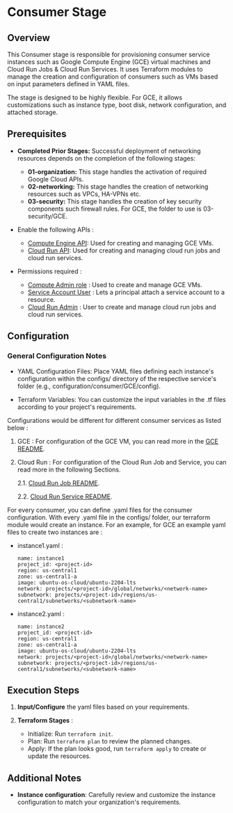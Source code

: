 # Consumer Stage

## Overview

This Consumer stage is responsible for provisioning consumer service instances such as Google Compute Engine (GCE) virtual machines and Cloud Run Jobs & Cloud Run Services. It uses Terraform modules to manage the creation and configuration of consumers such as VMs based on input parameters defined in YAML files.

The stage is designed to be highly flexible. For GCE, it allows customizations such as instance type, boot disk, network configuration, and attached storage.


## Prerequisites


- **Completed Prior Stages:** Successful deployment of networking resources depends on the completion of the following stages:

    - **01-organization:** This stage handles the activation of required Google Cloud APIs.
    - **02-networking:** This stage handles the creation of networking resources such as VPCs, HA-VPNs etc.
    - **03-security:** This stage handles the creation of key security components such firewall rules. For GCE, the folder to use is 03-security/GCE.

- Enable the following APIs :

    - [Compute Engine API](https://cloud.google.com/compute/docs/reference/rest/v1): Used for creating and managing GCE VMs.
    - [Cloud Run API](https://cloud.google.com/run/docs/reference/rest): Used for creating and managing cloud run jobs and cloud run services.

- Permissions required :

    - [Compute Admin role](https://cloud.google.com/compute/docs/access/iam#compute.admin) : Used to create and manage GCE VMs.
    - [Service Account User](https://cloud.google.com/compute/docs/access/iam#iam.serviceAccountUser) : Lets a principal attach a service account to a resource.
    - [Cloud Run Admin](https://cloud.google.com/run/docs/reference/iam/roles#run.admin) : User to create and manage cloud run jobs and cloud run services.

## Configuration

### General Configuration Notes

- YAML Configuration Files: Place YAML files defining each instance's configuration within the configs/ directory of the respective service's folder (e.g., configuration/consumer/GCE/config).

- Terraform Variables: You can customize the input variables in the .tf files according to your project's requirements.

Configurations would be different for different consumer services as listed below :

1. GCE : For configuration of the GCE VM, you can read more in the [GCE README]((cloudnetworking-config-solution/execution/06-consumer/GCE/README.md)).

2. Cloud Run : For configuration of the Cloud Run Job and Service, you can read more in the following Sections.

    2.1. [Cloud Run Job README]((cloudnetworking-config-solution/execution/06-consumer/CloudRun/Job/README.md)).


    2.2. [Cloud Run Service README]((cloudnetworking-config-solution/execution/06-consumer/CloudRun/Service/README.md)).

For every consumer, you can define .yaml files for the consumer configuration. With every .yaml file in the configs/ folder, our terraform module would create an instance. For an example, for GCE an example yaml files to create two instances are :

- instance1.yaml :

  ```
  name: instance1
  project_id: <project-id>
  region: us-central1
  zone: us-central1-a
  image: ubuntu-os-cloud/ubuntu-2204-lts
  network: projects/<project-id>/global/networks/<network-name>
  subnetwork: projects/<project-id>/regions/us-central1/subnetworks/<subnetwork-name>
  ```

- instance2.yaml :

  ```
  name: instance2
  project_id: <project-id>
  region: us-central1
  zone: us-central1-a
  image: ubuntu-os-cloud/ubuntu-2204-lts
  network: projects/<project-id>/global/networks/<network-name>
  subnetwork: projects/<project-id>/regions/us-central1/subnetworks/<subnetwork-name>
  ```

## Execution Steps

1. **Input/Configure** the yaml files based on your requirements.

2. **Terraform Stages** :

    - Initialize: Run `terraform init`.
    - Plan: Run `terraform plan` to review the planned changes.
    - Apply:  If the plan looks good, run `terraform apply` to create or update the resources.


## Additional Notes

- **Instance configuration**: Carefully review and customize the instance configuration to match your organization's requirements.
